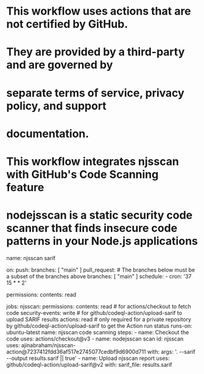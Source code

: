 # This workflow uses actions that are not certified by GitHub.
# They are provided by a third-party and are governed by
# separate terms of service, privacy policy, and support
# documentation.

# This workflow integrates njsscan with GitHub's Code Scanning feature
# nodejsscan is a static security code scanner that finds insecure code patterns in your Node.js applications

name: njsscan sarif

on:
  push:
    branches: [ "main" ]
  pull_request:
    # The branches below must be a subset of the branches above
    branches: [ "main" ]
  schedule:
    - cron: '37 15 * * 2'

permissions:
  contents: read

jobs:
  njsscan:
    permissions:
      contents: read # for actions/checkout to fetch code
      security-events: write # for github/codeql-action/upload-sarif to upload SARIF results
      actions: read # only required for a private repository by github/codeql-action/upload-sarif to get the Action run status
    runs-on: ubuntu-latest
    name: njsscan code scanning
    steps:
    - name: Checkout the code
      uses: actions/checkout@v3
    - name: nodejsscan scan
      id: njsscan
      uses: ajinabraham/njsscan-action@7237412fdd36af517e2745077cedbf9d6900d711
      with:
        args: '. --sarif --output results.sarif || true'
    - name: Upload njsscan report
      uses: github/codeql-action/upload-sarif@v2
      with:
        sarif_file: results.sarif
